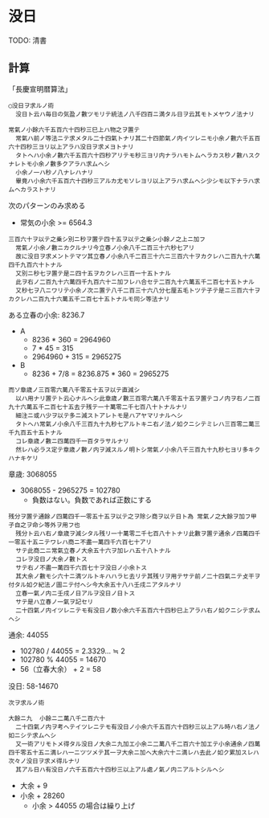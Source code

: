 # 没日

TODO: 清書

## 計算
「長慶宣明暦算法」

```
◯没日ヲ求ルノ術
  没日ト云ハ毎日の気盈ノ數ツモリテ統法ノ八千四百ニ満タル日ヲ云其モトメヤウノ法ナリ
```

```
常氣ノ小餘六千五百六十四秒三巳上ハ物之ヲ置テ
  常氣ハ前ノ等法ニテ求メタル二十四氣トナリ其二十四節氣ノ内イツレニモ小余ノ數六千五百六十四秒三ヨリ以上アラハ没日ヲ求メヨトナリ
  タトヘハ小余ノ數六千五百六十四秒アリテモ秒三ヨリ内ナラハモトムヘラカス秒ノ數ハスクナレトモ小余ノ數多クアラハ求ムヘシ
  小余ノ一ハ秒ノ八ナレハナリ
  畢竟ハ小余六千五百六十四秒三アルカ尤モソレヨリ以上アラハ求ムヘシ少シモ以下ナラハ求ムヘカラストナリ
```

次のパターンのみ求める
* 常気の小余 >= 6564.3

```
三百六十ヲ以テ之乗シ別ニ秒ヲ置テ四十五ヲ以テ之乗シ小餘ノ之上ニ加フ
  常氣ノ小余ノ數ニカクルナリ今立春ノ小余八千二百三十六秒七アリ
  故に没日ヲ求メントテマツ其立春ノ小余八千二百三十六ニ三百六十ヲカクレハ二百九十六萬四千九百六十トナル
  又別ニ秒七ヲ置テ是ニ四十五ヲカクレハ三百一十五トナル
  此ヲ右ノ二百九十六萬四千九百六十ニ加フレハ合セテ二百九十六萬五千二百七十五トナル
  又秒七ヲ八ニワリテ小余ノ次ニ置テ八千二百三十六八分七厘五毛トツテ子テ是ニ三百六十ヲカクレハ二百九十六萬五千二百七十五トナルモ同シ等法ナリ
```

ある立春の小余: 8236.7
* A
  * 8236 * 360 = 2964960
  * 7 * 45 = 315
  * 2964960 + 315 = 2965275
* B
  * 8236 + 7/8 = 8236.875 * 360 = 2965275

```
而ソ章歳ノ三百零六萬八千零五十五ヲ以テ直減シ
  以ハ用ナリ置テト云心ナルヘシ此章歳ノ數三百零六萬八千零五十五ヲ置テコノ内ヲ右ノ二百九十六萬五千二百七十五去テ残テ一十萬零二千七百八十トナルナリ
  細注ニ或ハ少ヲ以テ多ニ減ストアレトモ是ハアヤマリナルヘシ
  タトヘハ常氣ノ小余八千三百九十九秒七アルトキニ右ノ法ノ如クニシテミレハ三百零二萬三千九百五十五トナル
  コレ章歳ノ數ニ四萬四千一百タラサルナリ
  然レハ必ラス定テ章歳ノ數ノ内ヲ減スルノ明トシ常氣ノ小余八千三百九十九秒七ヨリ多キクハナキケリ
```
章歳: 3068055

* 3068055 - 2965275 = 102780
  * 負数はない。負数であれば正数にする

```
残分ヲ置テ通餘ノ四萬四千一零五十五ヲ以テ之ヲ除シ商ヲ以テ日ト為 常氣ノ之大餘ヲ加フ甲子自之ヲ命シ等外ヲ用フ也
  残分ト云ハ右ノ章歳ヲ減シタル残リ一十萬零二千七百八十トナリ此數ヲ置テ通余ノ四萬四千一零五十五ニテワレハ商ニ不盡一萬四千六百七十アリ
  サテ此商二ニ常氣立春ノ大余五十六ヲ加レハ五十八トナル
  コレヲ没日ノ大余ノ數トス
  サテ右ノ不盡一萬四千六百七十ヲ没日ノ小余トス
  其大余ノ數モシ六十ニ満ツルトキハハラヒ去リテ其残リヲ用テサテ前ノ二十四氣ニテ攴干ヲ付タル如ク紀法ノ圖ニテ付ヘシ今大余五十八ハ壬戌ニアタルナリ
  立春一氣ノ内ニ壬戌ノ日アルヲ没日ノ日トス
  サテ是ハ立春ノ一氣ヲ記セリ
  二十四氣ノ内イツレニテモ有没日ノ数小余六千五百六十四秒巳上アラハ右ノ如クニシテ求ムヘシ
```

通余: 44055

* 102780 / 44055 = 2.3329... ≒ 2
* 102780 % 44055 = 14670
* 56（立春大余） + 2 = 58

没日: 58-14670

```
次ヲ求ルノ術
```

```
大餘ニ九  小餘ニ二萬八千二百六十
  二十四氣ノ内ヲ考ヘテイツレニテモ有没日ノ小余六千五百六十四秒三以上アル時ハ右ノ法ノ如ニシテ求ムヘシ
  又一術アリモトメ得タル没日ノ大余ニ九加エ小余ニ二萬八千二百六十加エテ小余通余ノ四萬四千零五十五ニ満レハ一ニツツメテ其一ヲ大余ニ加ヘ大余六十ニ満レハ去此ノ如ク累加スレハ次々ノ没日ヲ求メ得ルナリ
  其アル日ハ有没日ノ六千五百六十四秒三以上アル處ノ氣ノ内ニアルトシルヘシ

```
* 大余 + 9
* 小余 + 28260
  * 小余 > 44055 の場合は繰り上げ
